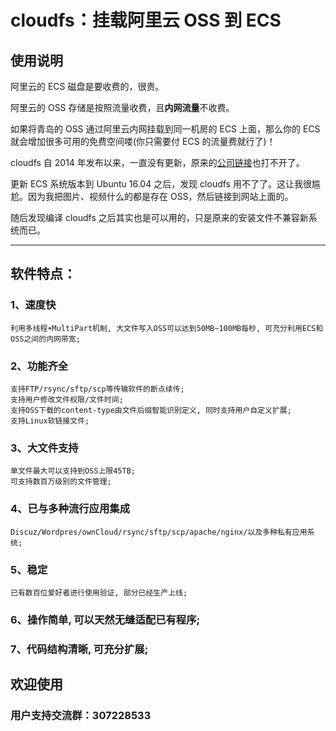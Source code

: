 # cloudfs：挂载阿里云 OSS 到 ECS

## 使用说明

阿里云的 ECS 磁盘是要收费的，很贵。

阿里云的 OSS 存储是按照流量收费，且**内网流量**不收费。

如果将青岛的 OSS 通过阿里云内网挂载到同一机房的 ECS 上面，那么你的 ECS 就会增加很多可用的免费空间喽(你只需要付 ECS 的流量费就行了)！

cloudfs 自 2014 年发布以来，一直没有更新，原来的[公司链接](http://www.cloudtalkers.com/)也打不开了。

更新 ECS 系统版本到 Ubuntu 16.04 之后，发现 cloudfs 用不了了。这让我很尴尬。因为我把图片、视频什么的都是存在 OSS，然后链接到网站上面的。

随后发现编译 cloudfs 之后其实也是可以用的，只是原来的安装文件不兼容新系统而已。

-----------

## 软件特点：
### 1、速度快
    利用多线程+MultiPart机制, 大文件写入OSS可以达到50MB~100MB每秒, 可充分利用ECS和OSS之间的内网带宽;

### 2、功能齐全
    支持FTP/rsync/sftp/scp等传输软件的断点续传;
    支持用户修改文件权限/文件时间;
    支持OSS下载的content-type由文件后缀智能识别定义, 同时支持用户自定义扩展;
    支持Linux软链接文件;

### 3、大文件支持
    单文件最大可以支持到OSS上限45TB;
    可支持数百万级别的文件管理;

### 4、已与多种流行应用集成
    Discuz/Wordpres/ownCloud/rsync/sftp/scp/apache/nginx/以及多种私有应用系统;

### 5、稳定
    已有数百位爱好者进行使用验证, 部分已经生产上线;

### 6、操作简单, 可以天然无缝适配已有程序;

### 7、代码结构清晰, 可充分扩展;

## 欢迎使用

### 用户支持交流群：307228533
